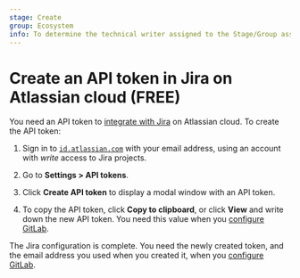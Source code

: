 ```yaml
---
stage: Create
group: Ecosystem
info: To determine the technical writer assigned to the Stage/Group associated with this page, see https://about.gitlab.com/handbook/engineering/ux/technical-writing/#assignments
---
```


# Create an API token in Jira on Atlassian cloud **(FREE)**

You need an API token to [integrate with Jira](../../user/project/integrations/jira.md)
on Atlassian cloud. To create the API token:

1. Sign in to [`id.atlassian.com`](https://id.atlassian.com/manage-profile/security/api-tokens)
   with your email address, using an account with *write* access to Jira projects.
1. Go to **Settings > API tokens**.

1. Click **Create API token** to display a modal window with an API token.

1. To copy the API token, click **Copy to clipboard**, or click **View** and write
   down the new API token. You need this value when you
   [configure GitLab](../../user/project/integrations/jira.md#configure-gitlab).

The Jira configuration is complete. You need the newly created token, and the email
address you used when you created it, when you
[configure GitLab](../../user/project/integrations/jira.md#configure-gitlab).
